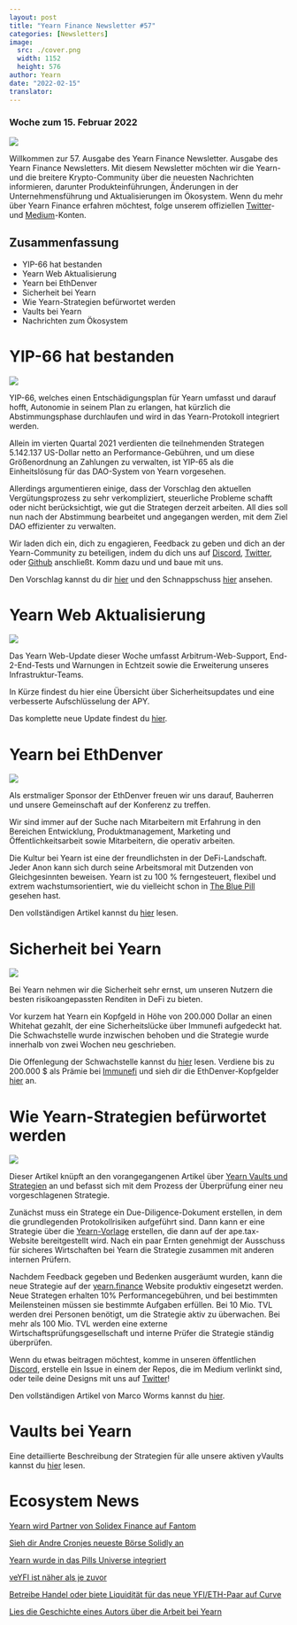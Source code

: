 ```yaml
---
layout: post
title: "Yearn Finance Newsletter #57"
categories: [Newsletters]
image:
  src: ./cover.png
  width: 1152
  height: 576
author: Yearn
date: "2022-02-15"
translator:
---
```

### Woche zum 15. Februar 2022

![](./image1.jpg?w=1456&h=733)

Willkommen zur 57. Ausgabe des Yearn Finance Newsletter. Ausgabe des Yearn Finance Newsletters. Mit diesem Newsletter möchten wir die Yearn- und die breitere Krypto-Community über die neuesten Nachrichten informieren, darunter Produkteinführungen, Änderungen in der Unternehmensführung und Aktualisierungen im Ökosystem. Wenn du mehr über Yearn Finance erfahren möchtest, folge unserem offiziellen [Twitter](https://twitter.com/iearnfinance)- und [Medium](https://medium.com/iearn)-Konten.

## Zusammenfassung

- YIP-66 hat bestanden
- Yearn Web Aktualisierung
- Yearn bei EthDenver
- Sicherheit bei Yearn
- Wie Yearn-Strategien befürwortet werden
- Vaults bei Yearn
- Nachrichten zum Ökosystem

# YIP-66 hat bestanden

![](./image2.jpg?w=200&h=200)

YIP-66, welches einen Entschädigungsplan für Yearn umfasst und darauf hofft, Autonomie in seinem Plan zu erlangen, hat kürzlich die Abstimmungsphase durchlaufen und wird in das Yearn-Protokoll integriert werden.

Allein im vierten Quartal 2021 verdienten die teilnehmenden Strategen 5.142.137 US-Dollar netto an Performance-Gebühren, und um diese Größenordnung an Zahlungen zu verwalten, ist YIP-65 als die Einheitslösung für das DAO-System von Yearn vorgesehen.

Allerdings argumentieren einige, dass der Vorschlag den aktuellen Vergütungsprozess zu sehr verkompliziert, steuerliche Probleme schafft oder nicht berücksichtigt, wie gut die Strategen derzeit arbeiten. All dies soll nun nach der Abstimmung bearbeitet und angegangen werden, mit dem Ziel DAO effizienter zu verwalten.

Wir laden dich ein, dich zu engagieren, Feedback zu geben und dich an der Yearn-Community zu beteiligen, indem du dich uns auf [Discord](https://discord.gg/8rF374XkXy), [Twitter](http://twitter.com/iearnfinance), oder [Github](http://github.com/yearn) anschließt. Komm dazu und und baue mit uns.

Den Vorschlag kannst du dir [hier](https://gov.yearn.finance/t/proposal-streamlining-contributor-compensation/12247) und den Schnappschuss [hier](https://snapshot.org/#/ybaby.eth/proposal/0x804d3765e70d6e4f0f0a225222dadd396cd328595d5fd097b732b36fdf8e6af6) ansehen.

# Yearn Web Aktualisierung

![](./image3.jpg?w=450&h=367)

Das Yearn Web-Update dieser Woche umfasst Arbitrum-Web-Support, End-2-End-Tests und Warnungen in Echtzeit sowie die Erweiterung unseres Infrastruktur-Teams.

In Kürze findest du hier eine Übersicht über Sicherheitsupdates und eine verbesserte Aufschlüsselung der APY.

Das komplette neue Update findest du [hier](https://yearnweb.substack.com/p/yearn-web-engineering-update-160?r=2y79e&utm_campaign=post&utm_medium=web).

# Yearn bei EthDenver

![](./image4.jpg?w=1328&h=654)

Als erstmaliger Sponsor der EthDenver freuen wir uns darauf, Bauherren und unsere Gemeinschaft auf der Konferenz zu treffen.

Wir sind immer auf der Suche nach Mitarbeitern mit Erfahrung in den Bereichen Entwicklung, Produktmanagement, Marketing und Öffentlichkeitsarbeit sowie Mitarbeitern, die operativ arbeiten.

Die Kultur bei Yearn ist eine der freundlichsten in der DeFi-Landschaft. Jeder Anon kann sich durch seine Arbeitsmoral mit Dutzenden von Gleichgesinnten beweisen. Yearn ist zu 100 % ferngesteuert, flexibel und extrem wachstumsorientiert, wie du vielleicht schon in [The Blue Pill](https://thebluepill.eth.limo/) gesehen hast.

Den vollständigen Artikel kannst du [hier](https://medium.com/iearn/yearn-finance-will-be-at-ethdenver-we-are-looking-for-people-to-join-our-team-83ed3aa20269) lesen.

# Sicherheit bei Yearn

![](./image5.jpg?w=945&h=408)

Bei Yearn nehmen wir die Sicherheit sehr ernst, um unseren Nutzern die besten risikoangepassten Renditen in DeFi zu bieten.

Vor kurzem hat Yearn ein Kopfgeld in Höhe von 200.000 Dollar an einen Whitehat gezahlt, der eine Sicherheitslücke über Immunefi aufgedeckt hat. Die Schwachstelle wurde inzwischen behoben und die Strategie wurde innerhalb von zwei Wochen neu geschrieben.

Die Offenlegung der Schwachstelle kannst du [hier](https://github.com/yearn/yearn-security/blob/master/disclosures/2022-01-30.md) lesen. Verdiene bis zu 200.000 $ als Prämie bei [Immunefi](https://immunefi.com/bounty/yearnfinance/) und sieh dir die EthDenver-Kopfgelder [hier](https://www.ethdenver.com/bounties/yearn-finance) an.

# Wie Yearn-Strategien befürwortet werden

![](./image6.jpg?w=1400&h=707)

Dieser Artikel knüpft an den vorangegangenen Artikel über [Yearn Vaults und Strategien](https://medium.com/iearn/yearn-finance-explained-what-are-vaults-and-strategies-96970560432) an und befasst sich mit dem Prozess der Überprüfung einer neu vorgeschlagenen Strategie.

Zunächst muss ein Stratege ein Due-Diligence-Dokument erstellen, in dem die grundlegenden Protokollrisiken aufgeführt sind. Dann kann er eine Strategie über die [Yearn-Vorlage](https://github.com/yearn/brownie-strategy-mix) erstellen, die dann auf der ape.tax-Website bereitgestellt wird. Nach ein paar Ernten genehmigt der Ausschuss für sicheres Wirtschaften bei Yearn die Strategie zusammen mit anderen internen Prüfern.

Nachdem Feedback gegeben und Bedenken ausgeräumt wurden, kann die neue Strategie auf der [yearn.finance](http://yearn.finance/) Website produktiv eingesetzt werden. Neue Strategen erhalten 10% Performancegebühren, und bei bestimmten Meilensteinen müssen sie bestimmte Aufgaben erfüllen. Bei 10 Mio. TVL werden drei Personen benötigt, um die Strategie aktiv zu überwachen. Bei mehr als 100 Mio. TVL werden eine externe Wirtschaftsprüfungsgesellschaft und interne Prüfer die Strategie ständig überprüfen.

Wenn du etwas beitragen möchtest, komme in unseren öffentlichen [Discord](https://discord.com/invite/8rF374XkXy), erstelle ein Issue in einem der Repos, die im Medium verlinkt sind, oder teile deine Designs mit uns auf [Twitter](https://twitter.com/iearnfinance)!

Den vollständigen Artikel von Marco Worms kannst du [hier](https://medium.com/iearn/how-new-yearn-vault-strategies-are-endorsed-8c0e0870790d).

# Vaults bei Yearn

Eine detaillierte Beschreibung der Strategien für alle unsere aktiven yVaults kannst du [hier](https://medium.com/yearn-state-of-the-vaults/the-vaults-at-yearn-9237905ffed3) lesen.

# Ecosystem News

[Yearn wird Partner von Solidex Finance auf Fantom](https://twitter.com/SolidexFantom/status/1489277199559499776)

[Sieh dir Andre Cronjes neueste Börse Solidly an](https://twitter.com/solidlyexchange/status/1491650940109217795)

[Yearn wurde in das Pills Universe integriert](https://twitter.com/pillheadddd/status/1492199477238710276)

[veYFI ist näher als je zuvor](https://twitter.com/cryptouf/status/1492100813279350785)

[Betreibe Handel oder biete Liquidität für das neue YFI/ETH-Paar auf Curve](https://curve.fi/factory-crypto/8)

[Lies die Geschichte eines Autors über die Arbeit bei Yearn](https://twitter.com/MarcoWorms/status/1490923070705442819)
